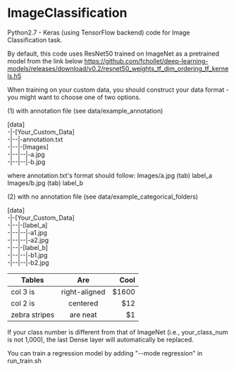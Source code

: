 # ImageClassification

Python2.7 - Keras (using TensorFlow backend) code for Image Classification task.

By default, this code uses ResNet50 trained on ImageNet as a pretrained model from the link below
https://github.com/fchollet/deep-learning-models/releases/download/v0.2/resnet50_weights_tf_dim_ordering_tf_kernels.h5

When training on your custom data, you should construct your data format - you might want to choose one of two options.

(1) with annotation file (see data/example_annotation)

[data]<br />
-|-[Your_Custom_Data]<br />
-|--|-annotation.txt<br />
-|--|-[Images]<br />
-|--|--|-a.jpg<br />
-|--|--|-b.jpg<br />
  
where annotation.txt's format should follow:
Images/a.jpg  (tab) label_a
Images/b.jpg  (tab) label_b

(2) with no annotation file (see data/example_categorical_folders)

[data]<br />
-|-[Your_Custom_Data]<br />
-|--|-[label_a]<br />
-|--|--|-a1.jpg<br />
-|--|--|-a2.jpg<br />
-|--|-[label_b]<br />
-|--|--|-b1.jpg<br />
-|--|--|-b2.jpg<br />

| Tables        | Are           | Cool  |
| ------------- |:-------------:| -----:|
| col 3 is      | right-aligned | $1600 |
| col 2 is      | centered      |   $12 |
| zebra stripes | are neat      |    $1 |

  
If your class number is different from that of ImageNet (i.e., your_class_num is not 1,000), the last Dense layer will automatically be replaced.

You can train a regression model by adding "--mode regression" in run_train.sh
